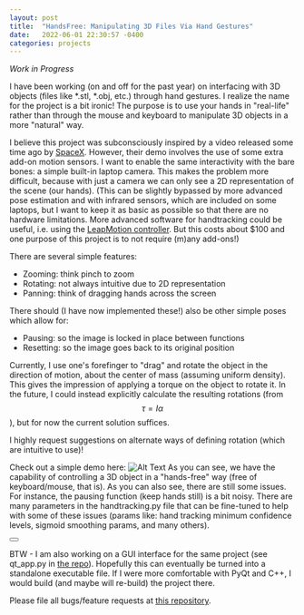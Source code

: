 ```yaml
---
layout: post
title:  "HandsFree: Manipulating 3D Files Via Hand Gestures"
date:   2022-06-01 22:30:57 -0400
categories: projects
---
```

<link rel="stylesheet" href="https://cdn.jsdelivr.net/npm/katex@0.10.2/dist/katex.min.css" integrity="sha384-yFRtMMDnQtDRO8rLpMIKrtPCD5jdktao2TV19YiZYWMDkUR5GQZR/NOVTdquEx1j" crossorigin="anonymous">
<script defer src="https://cdn.jsdelivr.net/npm/katex@0.10.2/dist/katex.min.js" integrity="sha384-9Nhn55MVVN0/4OFx7EE5kpFBPsEMZxKTCnA+4fqDmg12eCTqGi6+BB2LjY8brQxJ" crossorigin="anonymous"></script>
<script defer src="https://cdn.jsdelivr.net/npm/katex@0.10.2/dist/contrib/auto-render.min.js" integrity="sha384-kWPLUVMOks5AQFrykwIup5lo0m3iMkkHrD0uJ4H5cjeGihAutqP0yW0J6dpFiVkI" crossorigin="anonymous" onload="renderMathInElement(document.body);"></script>

<script src="https://unpkg.com/clap-button-com/dist/main.js"></script>
<link rel="stylesheet" href="https://unpkg.com/clap-button-com/dist/styles.css" />

*Work in Progress*


I have been working (on and off for the past year) on interfacing with 3D objects (files like *.stl, *.obj, etc.) through hand gestures. I realize the name for the project is a bit ironic! The purpose is to use your hands in "real-life" rather than through the mouse and keyboard to manipulate 3D objects in a more "natural" way.

I believe this project was subconsciously inspired by a video released some time ago by [SpaceX][spacex-video]. However, their demo involves the use of some extra add-on motion sensors. I want to enable the same interactivity with the bare bones: a simple built-in laptop camera. This makes the problem more difficult, because with just a camera we can only see a 2D representation of the scene (our hands). (This can be slightly bypassed by more advanced pose estimation and with infrared sensors, which are included on some laptops, but I want to keep it as basic as possible so that there are no hardware limitations. More advanced software for handtracking could be useful, i.e. using the [LeapMotion controller][leap-link]. But this costs about $100 and one purpose of this project is to not require (m)any add-ons!)

There are several simple features:
- Zooming: think pinch to zoom
- Rotating: not always intuitive due to 2D representation
- Panning: think of dragging hands across the screen

There should (I have now implemented these!) also be other simple poses which allow for:
- Pausing: so the image is locked in place between functions
- Resetting: so the image goes back to its original position


Currently, I use one's forefinger to "drag" and rotate the object in the direction of motion, about the center of mass (assuming uniform density). This gives the impression of applying a torque on the object to rotate it. In the future, I could instead explicitly calculate the resulting rotations (from $$\tau = I \alpha$$), but for now the current solution suffices.

I highly request suggestions on alternate ways of defining rotation (which are intuitive to use)!

Check out a simple demo here:
![Alt Text](/assets/HandsFree-demo.gif)
As you can see, we have the capability of controlling a 3D object in a "hands-free" way (free of keyboard/mouse, that is). As you can also see, there are still some issues. For instance, the pausing function (keep hands still) is a bit noisy. There are many parameters in the handtracking.py file that can be fine-tuned to help with some of these issues (params like: hand tracking minimum confidence levels, sigmoid smoothing params, and many others).


<body>
  <button class="clap-button"></button>
</body>

BTW - I am also working on a GUI interface for the same project (see qt_app.py in [the repo][handsfree-repo]). Hopefully this can eventually be turned into a standalone executable file. If I were more comfortable with PyQt and C++, I would build (and maybe will re-build) the project there.

Please file all bugs/feature requests at [this repository][handsfree-repo].

<script data-href="https://github.com/JacobHA/HandsFree" data-target = "_blank" src="https://unpkg.com/github-corners@0.1.0/dist/embed.min.js"></script>


[spacex-video]: https://www.youtube.com/watch?v=xNqs_S-zEBY
[handsfree-repo]: https://github.com/JacobHA/HandsFree
[leap-link]: https://www.ultraleap.com/product/leap-motion-controller/